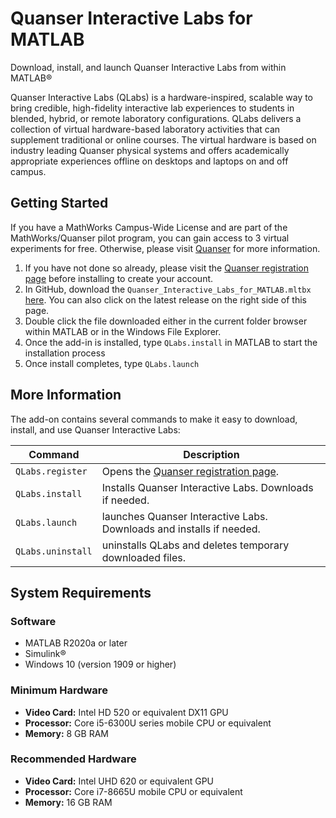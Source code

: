 # Quanser Interactive Labs for MATLAB

Download, install, and launch Quanser Interactive Labs from within MATLAB&reg;

Quanser Interactive Labs (QLabs) is a hardware-inspired, scalable way to bring credible, high-fidelity interactive lab experiences to students in blended, hybrid, or remote laboratory configurations. QLabs delivers a collection of virtual hardware-based laboratory activities that can supplement traditional or online courses. The virtual hardware is based on industry leading Quanser physical systems and offers academically appropriate experiences offline on desktops and laptops on and off campus.

## Getting Started

If you have a MathWorks Campus-Wide License and are part of the MathWorks/Quanser pilot program, you can gain access to 3 virtual experiments for free. Otherwise, please visit [Quanser](https://www.quanser.com/digital/quanser-interactive-labs/) for more information.

1. If you have not done so already, please visit the [Quanser registration page](https://www.quanser.com/mathworks-qlabs-trial) before installing to create your account.
2. In GitHub, download the `Quanser_Interactive_Labs_for_MATLAB.mltbx` [here](https://github.com/quanser/Mathworks_QLabs/releases/download/v1.0.0.6/Quanser_Interactive_Labs_for_MATLAB.mltbx).  You can also click on the latest release on the right side of this page.
3. Double click the file downloaded either in the current folder browser within MATLAB or in the Windows File Explorer.
4. Once the add-in is installed, type ``QLabs.install`` in MATLAB to start the installation process
5. Once install completes, type ``QLabs.launch``

## More Information

The add-on contains several commands to make it easy to download, install, and use Quanser Interactive Labs:

|Command|Description|
|--------|-----------|
|``QLabs.register``|Opens the [Quanser registration page](https://www.quanser.com/mathworks-qlabs-trial).|
|``QLabs.install``|Installs Quanser Interactive Labs. Downloads if needed.|
|``QLabs.launch``|launches Quanser Interactive Labs.  Downloads and installs if needed.|
|``QLabs.uninstall``|uninstalls QLabs and deletes temporary downloaded files.|

## System Requirements

### Software

* MATLAB R2020a or later
* Simulink&reg;
* Windows 10 (version 1909 or higher)

### Minimum Hardware

* __Video Card:__ Intel HD 520 or equivalent DX11 GPU
* __Processor:__ Core i5-6300U series mobile CPU or equivalent
* __Memory:__ 8 GB RAM

### Recommended Hardware

* __Video Card:__ Intel UHD 620 or equivalent GPU
* __Processor:__ Core i7-8665U mobile CPU or equivalent
* __Memory:__ 16 GB RAM
